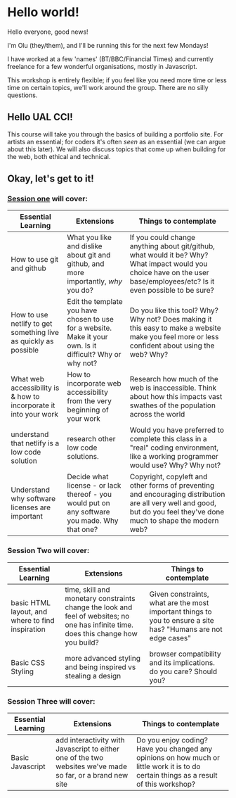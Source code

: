 # Hello world!

Hello everyone, good news!

I'm Olu (they/them), and I'll be running this for the next few Mondays!

I have worked at a few 'names' (BT/BBC/Financial Times) and currently freelance for a few wonderful organisations, mostly in Javascript.

This workshop is entirely flexible; if you feel like you need more time or less time on certain topics, we'll work around the group. There are no silly questions.

## Hello UAL CCI!

This course will take you through the basics of building a portfolio site. For artists an essential; for coders it's often _seen_ as an essential (we can argue about this later). We will also discuss topics that come up when building for the web, both ethical and technical.

## Okay, let's get to it!

### [Session one](session-one.md) will cover:

| Essential Learning                                               | Extensions                                                                                                 | Things to contemplate                                                                                                                                                   |
| ---------------------------------------------------------------- | ---------------------------------------------------------------------------------------------------------- | ----------------------------------------------------------------------------------------------------------------------------------------------------------------------- |
| How to use git and github                                        | What you like and dislike about git and github, and more importantly, _why_ you do?                        | If you could change anything about git/github, what would it be? Why? What impact would you choice have on the user base/employees/etc? Is it even possible to be sure? |
| How to use netlify to get something live as quickly as possible  | Edit the template you have chosen to use for a website. Make it your own. Is it difficult? Why or why not? | Do you like this tool? Why? Why not? Does making it this easy to make a website make you feel more or less confident about using the web? Why?                          |
| What web accessibility is & how to incorporate it into your work | How to incorporate web accessibility from the very beginning of your work                                  | Research how much of the web is inaccessible. Think about how this impacts vast swathes of the population across the world                                              |
| understand that netlify is a low code solution                   | research other low code solutions.                                                                         | Would you have preferred to complete this class in a "real" coding environment, like a working programmer would use? Why? Why not?                                      |
| Understand why software licenses are important                   | Decide what license - or lack thereof - you would put on any software you made. Why that one?              | Copyright, copyleft and other forms of preventing and encouraging distribution are all very well and good, but do you feel they've done much to shape the modern web?   |

### Session Two will cover:

| Essential Learning                               | Extensions                                                                                                                           | Things to contemplate                                                                                          |
| ------------------------------------------------ | ------------------------------------------------------------------------------------------------------------------------------------ | -------------------------------------------------------------------------------------------------------------- |
| basic HTML layout, and where to find inspiration | time, skill and monetary constraints change the look and feel of websites; no one has infinite time. does this change how you build? | Given constraints, what are the most important things to you to ensure a site has? "Humans are not edge cases" |
| Basic CSS Styling                                | more advanced styling and being inspired vs stealing a design                                                                        | browser compatibility and its implications. do you care? Should you?                                           |

### Session Three will cover:

| Essential Learning | Extensions                                                                                                 | Things to contemplate                                                                                                                  |
| ------------------ | ---------------------------------------------------------------------------------------------------------- | -------------------------------------------------------------------------------------------------------------------------------------- |
| Basic Javascript   | add interactivity with Javascript to either one of the two websites we've made so far, or a brand new site | Do you enjoy coding? Have you changed any opinions on how much or little work it is to do certain things as a result of this workshop? |
